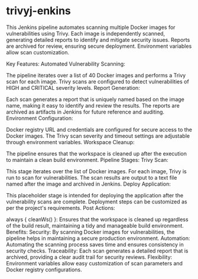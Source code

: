 # trivyj-enkins
This Jenkins pipeline automates scanning multiple Docker images for vulnerabilities using Trivy. Each image is independently scanned, generating detailed reports to identify and mitigate security issues. Reports are archived for review, ensuring secure deployment. Environment variables allow scan customization.


Key Features:
Automated Vulnerability Scanning:

The pipeline iterates over a list of 40 Docker images and performs a Trivy scan for each image.
Trivy scans are configured to detect vulnerabilities of HIGH and CRITICAL severity levels.
Report Generation:

Each scan generates a report that is uniquely named based on the image name, making it easy to identify and review the results.
The reports are archived as artifacts in Jenkins for future reference and auditing.
Environment Configuration:

Docker registry URL and credentials are configured for secure access to the Docker images.
The Trivy scan severity and timeout settings are adjustable through environment variables.
Workspace Cleanup:

The pipeline ensures that the workspace is cleaned up after the execution to maintain a clean build environment.
Pipeline Stages:
Trivy Scan:

This stage iterates over the list of Docker images.
For each image, Trivy is run to scan for vulnerabilities.
The scan results are output to a text file named after the image and archived in Jenkins.
Deploy Application:

This placeholder stage is intended for deploying the application after the vulnerability scans are complete.
Deployment steps can be customized as per the project's requirements.
Post Actions:

always { cleanWs() }: Ensures that the workspace is cleaned up regardless of the build result, maintaining a tidy and manageable build environment.
Benefits:
Security: By scanning Docker images for vulnerabilities, the pipeline helps in maintaining a secure production environment.
Automation: Automating the scanning process saves time and ensures consistency in security checks.
Traceability: Each scan generates a detailed report that is archived, providing a clear audit trail for security reviews.
Flexibility: Environment variables allow easy customization of scan parameters and Docker registry configurations.
